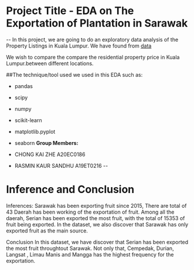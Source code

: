 # Project Title - EDA on The Exportation of Plantation in Sarawak
--
In this project, we are going to do an exploratory data analysis of the Property Listings in Kuala Lumpur. We have found from [data](https://www.data.gov.my/data/ms_MY/dataset/pengeluaran-tanaman-buah-mengikut-daerah-di-sarawak)

We wish to compare the compare the residential property price in Kuala Lumpur.between different locations.

##The technique/tool used we used in this EDA such as:

- pandas
- scipy
- numpy
- scikit-learn
- matplotlib.pyplot
- seaborn
**Group Members:**

- CHONG KAI ZHE A20EC0186
- RASMIN KAUR SANDHU A19ET0216
--
# Inference and Conclusion

Inferences: Sarawak has been exporting fruit since 2015, There are total of 43 Daerah has been working of the exportation of fruit. Among all the daerah, Serian has been exported the most fruit, with the total of 15353 of fruit being exported. In the dataset, we also discover that Sarawak has only exported fruit as the main source.

Conclusion In this dataset, we have discover that Serian has been exported the most fruit throughtout Sarawak. Not only that, Cempedak, Durian, Langsat , Limau Manis and Mangga has the highest frequency for the exportation.
